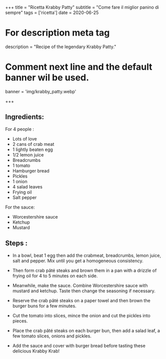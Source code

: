 +++
title = "Ricetta Krabby Patty"
subtitle = "Come fare il miglior panino di sempre"
tags = ['ricetta']
date = 2020-06-25

# For description meta tag
description = "Recipe of the legendary Krabby Patty."

# Comment next line and the default banner wil be used.
banner = 'img/krabby_patty.webp'

+++

## Ingredients:

For 4 people :
- Lots of love
- 2 cans of crab meat
- 1 lightly beaten egg
- 1/2 lemon juice
- Breadcrumbs
- 1 tomato
- Hamburger bread
- Pickles
- 1 onion
- 4 salad leaves
- Frying oil
- Salt pepper

For the sauce:
- Worcestershire sauce
- Ketchup
- Mustard

## Steps :

- In a bowl, beat 1 egg then add the crabmeat, breadcrumbs, lemon juice, salt and pepper. Mix until you get a homogeneous consistency.

- Then form crab pâté steaks and brown them in a pan with a drizzle of frying oil for 4 to 5 minutes on each side.

- Meanwhile, make the sauce. Combine Worcestershire sauce with mustard and ketchup. Taste then change the seasoning if necessary.

- Reserve the crab pâté steaks on a paper towel and then brown the burger buns for a few minutes.

- Cut the tomato into slices, mince the onion and cut the pickles into pieces.

- Place the crab pâté steaks on each burger bun, then add a salad leaf, a few tomato slices, onions and pickles.

- Add the sauce and cover with burger bread before tasting these delicious Krabby Krab!

